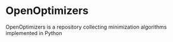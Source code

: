 # OpenOptimizers
OpenOptimizers is a repository collecting minimization algorithms implemented in Python 
